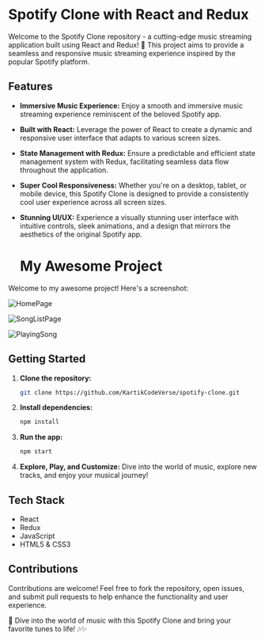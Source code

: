 # Spotify Clone with React and Redux

Welcome to the Spotify Clone repository - a cutting-edge music streaming application built using React and Redux! 🎵 This project aims to provide a seamless and responsive music streaming experience inspired by the popular Spotify platform.

## Features

- **Immersive Music Experience:** Enjoy a smooth and immersive music streaming experience reminiscent of the beloved Spotify app.
  
- **Built with React:** Leverage the power of React to create a dynamic and responsive user interface that adapts to various screen sizes.

- **State Management with Redux:** Ensure a predictable and efficient state management system with Redux, facilitating seamless data flow throughout the application.

- **Super Cool Responsiveness:** Whether you're on a desktop, tablet, or mobile device, this Spotify Clone is designed to provide a consistently cool user experience across all screen sizes.

- **Stunning UI/UX:** Experience a visually stunning user interface with intuitive controls, sleek animations, and a design that mirrors the aesthetics of the original Spotify app.

  # My Awesome Project

Welcome to my awesome project! Here's a screenshot:

![HomePage](https://github.com/KartikCodeVerse/Spotify_Clone/assets/128214174/9da79eeb-ce0d-473d-884e-00260aacddb0)

![SongListPage](https://github.com/KartikCodeVerse/Spotify_Clone/assets/128214174/2bba1301-57b2-48fb-a66a-13c07e56464e)

![PlayingSong](https://github.com/KartikCodeVerse/Spotify_Clone/assets/128214174/678d4bc6-1ef1-4df3-becd-fa87648b3508)

## Getting Started

1. **Clone the repository:**
   ```bash
   git clone https://github.com/KartikCodeVerse/spotify-clone.git
   ```

2. **Install dependencies:**
   ```bash
   npm install
   ```

3. **Run the app:**
   ```bash
   npm start
   ```

4. **Explore, Play, and Customize:**
   Dive into the world of music, explore new tracks, and enjoy your musical journey!

## Tech Stack

- React
- Redux
- JavaScript
- HTML5 & CSS3

## Contributions

Contributions are welcome! Feel free to fork the repository, open issues, and submit pull requests to help enhance the functionality and user experience.

🎉 Dive into the world of music with this Spotify Clone and bring your favorite tunes to life! 🎶✨
